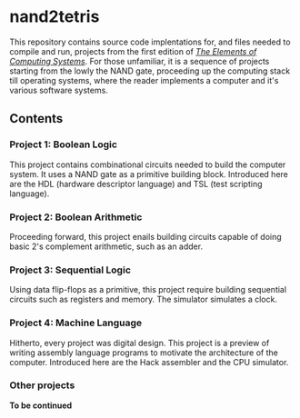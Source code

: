 # nand2tetris

This repository contains source code implentations for, and files needed to compile and run, projects from the first edition of [*The Elements of Computing Systems*](https://www.nand2tetris.org/). For those unfamiliar, it is a sequence of projects starting from the lowly the NAND gate, proceeding up the computing stack till operating systems, where the reader implements a computer and it's various software systems.

## Contents ##

### Project 1: Boolean Logic ###

This project contains combinational circuits needed to build the computer system. It uses a NAND gate as a primitive building block. Introduced here are the HDL (hardware descriptor language) and TSL (test scripting language).

### Project 2: Boolean Arithmetic ###

Proceeding forward, this project enails building circuits capable of doing basic 2's complement arithmetic, such as an adder.

### Project 3: Sequential Logic ###

Using data flip-flops as a primitive, this project require building sequential circuits such as registers and memory. The simulator simulates a clock.

### Project 4: Machine Language ###

Hitherto, every project was digital design. This project is a preview of writing assembly language programs to motivate the architecture of the computer. Introduced here are the Hack assembler and the CPU simulator.

### Other projects ###

**To be continued**
